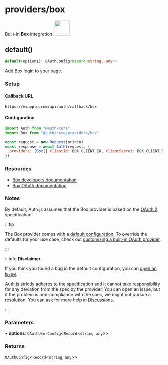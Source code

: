 # providers/box

<div style={{backgroundColor: "#000", display: "flex", justifyContent: "space-between", color: "#fff", padding: 16}}>
<span>Built-in <b>Box</b> integration.</span>
<a href="https://box.com/">
  <img style={{display: "block"}} src="https://authjs.dev/img/providers/box.svg" height="48" width="48"/>
</a>
</div>

## default()

```ts
default(options): OAuthConfig<Record<string, any>>
```

Add Box login to your page.

### Setup

#### Callback URL
```
https://example.com/api/auth/callback/box
```

#### Configuration
```js
import Auth from "@auth/core"
import Box from "@auth/core/providers/box"

const request = new Request(origin)
const response = await Auth(request, {
  providers: [Box({ clientId: BOX_CLIENT_ID, clientSecret: BOX_CLIENT_SECRET })],
})
```

### Resources

 - [Box developers documentation](https://developer.box.com/reference/)
 - [Box OAuth documentation](https://developer.box.com/guides/sso-identities-and-app-users/connect-okta-to-app-users/configure-box/)

### Notes

By default, Auth.js assumes that the Box provider is
based on the [OAuth 2](https://www.rfc-editor.org/rfc/rfc6749.html) specification.

:::tip

The Box provider comes with a [default configuration](https://github.com/nextauthjs/next-auth/blob/main/packages/core/src/providers/box.ts).
To override the defaults for your use case, check out [customizing a built-in OAuth provider](https://authjs.dev/guides/providers/custom-provider#override-default-options).

:::

:::info **Disclaimer**

If you think you found a bug in the default configuration, you can [open an issue](https://authjs.dev/new/provider-issue).

Auth.js strictly adheres to the specification and it cannot take responsibility for any deviation from
the spec by the provider. You can open an issue, but if the problem is non-compliance with the spec,
we might not pursue a resolution. You can ask for more help in [Discussions](https://authjs.dev/new/github-discussions).

:::

### Parameters

• **options**: `OAuthUserConfig`\<`Record`\<`string`, `any`\>\>

### Returns

`OAuthConfig`\<`Record`\<`string`, `any`\>\>
